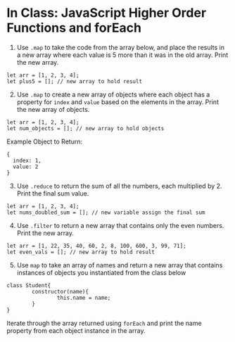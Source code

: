 # In Class: JavaScript Higher Order Functions and forEach

1. Use ```.map``` to take the code from the array below, and place the results in a new array where each value is 5 more than it was in the old array. Print the new array.

```
let arr = [1, 2, 3, 4];
let plus5 = []; // new array to hold result
```

2. Use ```.map``` to create a new array of objects where each object has a property for ```index``` and ```value``` based on the elements in the array. Print the new array of objects.

```
let arr = [1, 2, 3, 4];
let num_objects = []; // new array to hold objects
```

Example Object to Return:
```
{
  index: 1,
  value: 2
}

```

3. Use ```.reduce``` to return the sum of all the numbers, each multiplied by 2. Print the final sum value.

```
let arr = [1, 2, 3, 4];
let nums_doubled_sum = []; // new variable assign the final sum
```


4. Use ```.filter``` to return a new array that contains only the even numbers. Print the new array.

```
let arr = [1, 22, 35, 40, 60, 2, 8, 100, 600, 3, 99, 71];
let even_vals = []; // new array to hold result
```

5. Use ```map``` to take an array of names and return a new array that contains instances of objects you instantiated from the class below

```
class Student{
        constructor(name){
                this.name = name;
        }
}
```

Iterate through the array returned using ```forEach``` and print the name property from each object instance in the array.

